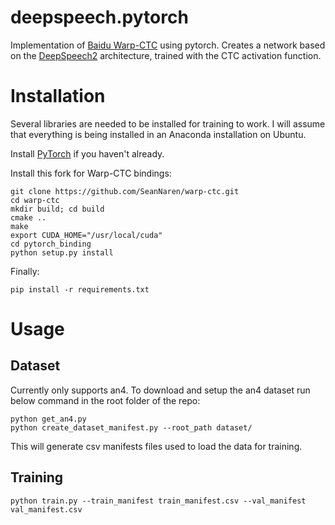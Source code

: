 # deepspeech.pytorch

Implementation of [Baidu Warp-CTC](https://github.com/baidu-research/warp-ctc) using pytorch.
Creates a network based on the [DeepSpeech2](http://arxiv.org/pdf/1512.02595v1.pdf) architecture, trained with the CTC activation function.

# Installation

Several libraries are needed to be installed for training to work. I will assume that everything is being installed in
an Anaconda installation on Ubuntu.

Install [PyTorch](https://github.com/pytorch/pytorch#installation) if you haven't already.

Install this fork for Warp-CTC bindings:
```
git clone https://github.com/SeanNaren/warp-ctc.git
cd warp-ctc
mkdir build; cd build
cmake ..
make
export CUDA_HOME="/usr/local/cuda"
cd pytorch_binding
python setup.py install
```

Finally:

```
pip install -r requirements.txt
```

# Usage

## Dataset

Currently only supports an4. To download and setup the an4 dataset run below command in the root folder of the repo:

```
python get_an4.py
python create_dataset_manifest.py --root_path dataset/
```

This will generate csv manifests files used to load the data for training.

## Training


```
python train.py --train_manifest train_manifest.csv --val_manifest val_manifest.csv
```

